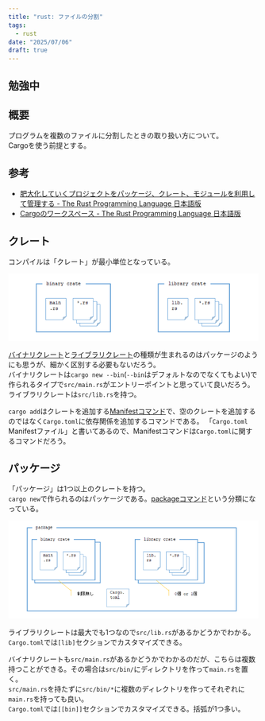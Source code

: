 ```yaml
---
title: "rust: ファイルの分割"
tags:
  - rust
date: "2025/07/06"
draft: true
---
```


## 勉強中

## 概要

プログラムを複数のファイルに分割したときの取り扱い方について。  
Cargoを使う前提とする。

## 参考

* [肥大化していくプロジェクトをパッケージ、クレート、モジュールを利用して管理する - The Rust Programming Language 日本語版](https://doc.rust-jp.rs/book-ja/ch07-00-managing-growing-projects-with-packages-crates-and-modules.html)
* [Cargoのワークスペース - The Rust Programming Language 日本語版](https://doc.rust-jp.rs/book-ja/ch14-03-cargo-workspaces.html)

## クレート

コンパイルは「クレート」が最小単位となっている。

![image](images/crate.png)

[バイナリクレート](https://doc.rust-lang.org/cargo/reference/cargo-targets.html#binaries)と[ライブラリクレート](https://doc.rust-lang.org/cargo/reference/cargo-targets.html#library)の種類が生まれるのはパッケージのようにも思うが、細かく区別する必要もないだろう。  
バイナリクレートは`cargo new --bin`(`--bin`はデフォルトなのでなくてもよい)で作られるタイプで`src/main.rs`がエントリーポイントと思っていて良いだろう。  
ライブラリクレートは`src/lib.rs`を持つ。

`cargo add`はクレートを追加する[Manifestコマンド](https://doc.rust-lang.org/cargo/commands/cargo-add.html)で、空のクレートを追加するのではなく`Cargo.toml`に依存関係を追加するコマンドである。
「`Cargo.toml` Manifestファイル」と書いてあるので、Manifestコマンドは`Cargo.toml`に関するコマンドだろう。

## パッケージ

「パッケージ」は1つ以上のクレートを持つ。  
`cargo new`で作られるのはパッケージである。[packageコマンド](https://doc.rust-lang.org/cargo/commands/package-commands.html)という分類になっている。

![image](images/package.png)

ライブラリクレートは最大でも1つなので`src/lib.rs`があるかどうかでわかる。  
`Cargo.toml`では`[lib]`セクションでカスタマイズできる。

バイナリクレートも`src/main.rs`があるかどうかでわかるのだが、こちらは複数持つことができる。その場合は`src/bin/`にディレクトリを作って`main.rs`を置く。  
`src/main.rs`を持たずに`src/bin/*`に複数のディレクトリを作ってそれぞれに`main.rs`を持っても良い。  
`Cargo.toml`では`[[bin]]`セクションでカスタマイズできる。括弧が1つ多い。

